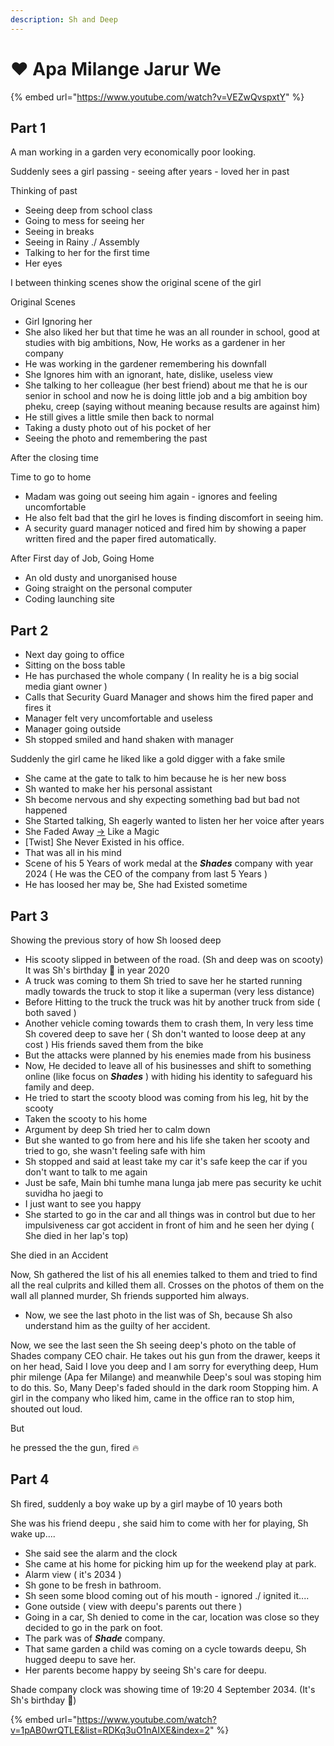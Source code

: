 ```yaml
---
description: Sh and Deep
---
```


# ❤️ Apa Milange Jarur We

{% embed url="https://www.youtube.com/watch?v=VEZwQvspxtY" %}



## Part 1

A man working in a garden very economically poor looking.

Suddenly sees a girl passing - seeing after years - loved her in past&#x20;

Thinking of past

* Seeing deep from school class
* Going to mess for seeing her
* Seeing in breaks
* Seeing in Rainy ./ Assembly
* Talking to her for the first time
* Her eyes

I between thinking scenes show the original scene of the girl



Original Scenes

* Girl Ignoring her
* She also liked her but that time he was an all rounder in school, good at studies with big ambitions, Now, He works as a gardener in her company
* He was working in the gardener remembering his downfall
* She Ignores him with an ignorant, hate, dislike, useless view
* She talking to her colleague (her best friend) about me that he is our senior in school and now he is doing little job and a big ambition boy pheku, creep (saying without meaning because results are against him)
* He still gives a little smile then back to normal&#x20;
* Taking a dusty photo out of his pocket of her
* Seeing the photo and remembering the past



After the closing time

Time to go to home

* Madam was going out seeing him again - ignores and feeling uncomfortable
* He also felt bad that the girl he loves is finding discomfort in seeing him.
* A security guard manager noticed and fired him by showing a paper written fired and the paper fired automatically.



After First day of Job, Going Home

* An old dusty and unorganised house
* Going straight on the personal computer
* Coding launching site&#x20;



&#x20;

## Part 2

* Next day going to office&#x20;
* Sitting on the boss table
* He has purchased the whole company ( In reality he is a big social media giant owner )
* Calls that Security Guard Manager and shows him the fired paper and fires it
* Manager felt very uncomfortable and useless
* Manager going outside
* Sh stopped smiled and hand shaken with manager



Suddenly the girl came he liked like a gold digger with a fake smile

* She came at the gate to talk to him because he is her new boss
* Sh wanted to make her his personal assistant
* Sh become nervous and shy expecting something bad but bad not happened
* She Started talking, Sh eagerly wanted to listen her her voice after years
* She Faded Away [->](https://www.youtube.com/watch?v=t1WEwB1JNLo\&list=RDKq3uO1nAIXE\&index=3) Like a Magic
* \[Twist] She Never Existed in his office.
* That was all in his mind
* Scene of his 5 Years of work medal at the _**Shades**_ company with year 2024 ( He was the CEO of the company from last 5 Years )
* He has loosed her may be, She had Existed sometime





## Part 3



Showing the previous story of how Sh loosed deep

* His scooty slipped in between of the road. (Sh and deep was on scooty) It was Sh's birthday 🎁 in year 2020
* A truck was coming to them Sh tried to save her he started running madly towards the truck to stop it like a superman (very less distance)
* Before Hitting to the truck the truck was hit by another truck from side ( both saved )
* Another vehicle coming towards them to crash them, In very less time Sh covered deep to save her ( Sh don't wanted to loose deep at any cost ) His friends saved them from the bike
* But the attacks were planned by his enemies made from his business
* Now, He decided to leave all of his businesses and shift to something online (like focus on _**Shades**_ ) with hiding his identity to safeguard his family and deep.
* He tried to start the scooty blood was coming from his leg, hit by the scooty
* Taken the scooty to his home
* Argument by deep Sh tried her to calm down
* But she wanted to go from here and his life she taken her scooty and tried to go, she wasn't feeling safe with him
* Sh stopped and said at least take my car it's safe keep the car if you don't want to talk to me again
* Just be safe, Main bhi tumhe mana lunga jab mere pas security ke uchit suvidha ho jaegi to
* I just want to see you happy
* She started to go in the car and all things was in control but due to her impulsiveness car got accident in front of him and he seen her dying ( She died in her lap's top)

She died in an Accident&#x20;

Now, Sh gathered the list of his all enemies talked to them and tried to find all the real culprits and killed them all. Crosses on the photos of them on the wall all planned murder, Sh friends supported him always.

* Now, we see the last photo in the list was of Sh, because Sh also understand him as the guilty of her accident.

Now, we see the last seen the Sh seeing deep's photo on the table of Shades company CEO chair. He takes out his gun from the drawer, keeps it on her head, Said I love you deep and I am sorry for everything deep, Hum phir milenge (Apa fer Milange) and meanwhile Deep's soul was stoping him to do this. So, Many Deep's faded should in the dark room Stopping him. A girl in the company who liked him, came in the office ran to stop him, shouted out loud.

But

he pressed the the gun, fired 🔥







## Part 4



Sh fired, suddenly a boy wake up by a girl maybe of 10 years both



She was his friend deepu , she said him to come with her for playing, Sh wake up....

* She said see the alarm and the clock
* She came at his home for picking him up for the weekend play at park.
* Alarm view ( it's 2034 )
* Sh gone to be fresh in bathroom.
* Sh seen some blood coming out of his mouth - ignored ./ ignited it....
* Gone outside ( view with deepu's parents out there )
* Going in a car, Sh denied to come in the car, location was close so they decided to go in the park on foot.
* The park was of _**Shade**_ company.
* That same garden a child was coming on a cycle towards deepu, Sh hugged deepu to save her.
* Her parents become happy by seeing Sh's care for deepu.

Shade company clock was showing time of 19:20 4 September 2034. (It's Sh's birthday 🎁)&#x20;

























{% embed url="https://www.youtube.com/watch?v=1pAB0wrQTLE&list=RDKq3uO1nAIXE&index=2" %}













